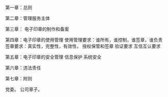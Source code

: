 第一章：总则

第二章：管理服务主体

第三章： 电子印章的制作和备案

第四章：电子印章的使用管理
    使用管理要求：谁所有，谁控制，谁签章，谁负责
    签章要求：真实性，完整性，有效性，
    授权保管和签章
    验证要求
    互信互认要求

第五章：电子印章的安全管理
    信息保护
    系统安全


第六章：违法责任

第七章：附则


党委。
公司章子。